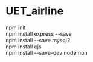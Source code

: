 # UET_airline

npm init  
npm install express --save  
npm install --save mysql2  
npm install ejs  
npm install --save-dev nodemon  
